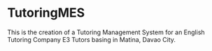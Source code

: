# TutoringMES
This is the creation of a Tutoring Management System for an English Tutoring Company E3 Tutors basing in Matina, Davao City.
